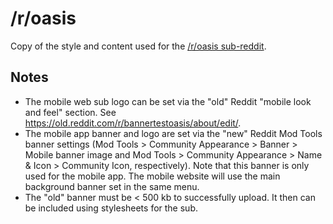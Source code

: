 # /r/oasis

Copy of the style and content used for the [/r/oasis sub-reddit](https://www.reddit.com/r/oasis).

## Notes

* The mobile web sub logo can be set via the "old" Reddit "mobile look and feel" section.  See https://old.reddit.com/r/bannertestoasis/about/edit/.
* The mobile app banner and logo are set via the "new" Reddit Mod Tools banner settings (Mod Tools > Community Appearance > Banner > Mobile banner image and Mod Tools > Community Appearance > Name & Icon > Community Icon, respectively).  Note that this banner is only used for the mobile app.  The mobile website will use the main background banner set in the same menu.
* The "old" banner must be < 500 kb to successfully upload.  It then can be included using stylesheets for the sub.
